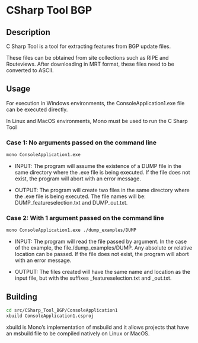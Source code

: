 # CSharp Tool BGP

## Description

C Sharp Tool is a tool for extracting features from BGP update files.

These files can be obtained from site collections such as RIPE and Routeviews. After downloading in MRT format, these files need to be converted to ASCII.

## Usage

For execution in Windows environments, the ConsoleApplication1.exe file can be executed directly.

In Linux and MacOS environments, Mono must be used to run the C Sharp Tool

### Case 1: No arguments passed on the command line

```bash
mono ConsoleApplication1.exe
```

* INPUT: The program will assume the existence of a DUMP file in the same directory where the .exe file is being executed. If the file does not exist, the program will abort with an error message.

* OUTPUT: The program will create two files in the same directory where the .exe file is being executed. The file names will be: DUMP_featureselection.txt and DUMP_out.txt.

### Case 2: With 1 argument passed on the command line
```bash
mono ConsoleApplication1.exe ./dump_examples/DUMP
```

* INPUT: The program will read the file passed by argument. In the case of the example, the file./dump_examples/DUMP. Any absolute or relative location can be passed. If the file does not exist, the program will abort with an error message.

* OUTPUT: The files created will have the same name and location as the input file, but with the suffixes _featureselection.txt and _out.txt.

## Building

```bash
cd src/CSharp_Tool_BGP/ConsoleApplication1
xbuild ConsoleApplication1.csproj
```

xbuild is Mono’s implementation of msbuild and it allows projects that have an msbuild file to be compiled natively on Linux or MacOS.